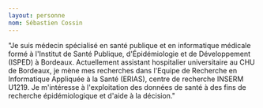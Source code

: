 ```yaml
---
layout: personne
nom: Sébastien Cossin
---
```


"Je suis médecin spécialisé en santé publique et en informatique médicale formé
à l'Institut de Santé Publique, d'Épidémiologie et de Développement
(ISPED) à Bordeaux. Actuellement assistant hospitalier universitaire
au CHU de Bordeaux, je mène mes recherches dans l'Equipe de Recherche
en Informatique Appliquée à la Santé (ERIAS), centre de recherche
INSERM U1219. Je m'intéresse à l'exploitation des données de santé à
des fins de recherche épidémiologique et d'aide à la décision."
